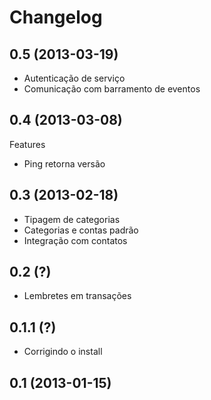 Changelog
=========

## 0.5 (2013-03-19)
- Autenticação de serviço
- Comunicação com barramento de eventos

## 0.4 (2013-03-08)

Features
- Ping retorna versão

## 0.3 (2013-02-18)

- Tipagem de categorias
- Categorias e contas padrão
- Integração com contatos

## 0.2 (?)

- Lembretes em transações

## 0.1.1 (?)

- Corrigindo o install

## 0.1 (2013-01-15)
